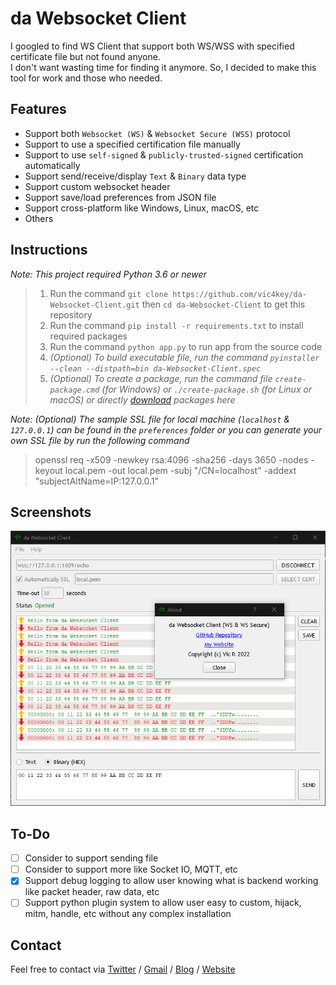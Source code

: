 # da Websocket Client

I googled to find WS Client that support both WS/WSS with specified certificate file but not found anyone.<br>I don't want wasting time for finding it anymore. So, I decided to make this tool for work and those who needed.

## Features

* Support both `Websocket (WS)` & `Websocket Secure (WSS)` protocol
* Support to use a specified certification file manually
* Support to use `self-signed` & `publicly-trusted-signed` certification automatically
* Support send/receive/display `Text` & `Binary` data type
* Support custom websocket header
* Support save/load preferences from JSON file
* Support cross-platform like Windows, Linux, macOS, etc
* Others

## Instructions

*Note: This project required Python 3.6 or newer*
> 1. Run the command `git clone https://github.com/vic4key/da-Websocket-Client.git` then `cd da-Websocket-Client` to get this repository
> 2. Run the command `pip install -r requirements.txt` to install required packages
> 3. Run the command `python app.py` to run app from the source code
> 4. *(Optional) To build executable file, run the command `pyinstaller --clean --distpath=bin da-Websocket-Client.spec`*
> 3. *(Optional) To create a package, run the command file `create-package.cmd` (for Windows) or `./create-package.sh` (for Linux or macOS) or directly [download](https://github.com/vic4key/da-Websocket-Client/releases) packages here*

*Note: (Optional) The sample SSL file for local machine (`localhost` & `127.0.0.1`) can be found in the `preferences` folder or you can generate your own SSL file  by run the following command*
> openssl req -x509 -newkey rsa:4096 -sha256 -days 3650 -nodes -keyout local.pem -out local.pem -subj "/CN=localhost" -addext "subjectAltName=IP:127.0.0.1"

## Screenshots

![](screenshots/app.png?rev=1)

## To-Do

- [ ] Consider to support sending file
- [ ] Consider to support more like Socket IO, MQTT, etc
- [x] Support debug logging to allow user knowing what is backend working like packet header, raw data, etc
- [ ] Support python plugin system to allow user easy to custom, hijack, mitm, handle, etc without any complex installation

## Contact

Feel free to contact via [Twitter](https://twitter.com/vic4key) / [Gmail](mailto:vic4key@gmail.com) / [Blog](https://blog.vic.onl/) / [Website](https://vic.onl/)

